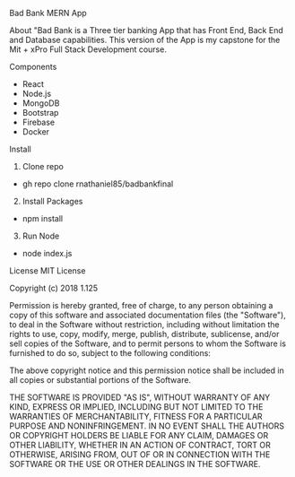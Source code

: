 Bad Bank MERN App

About 
"Bad Bank is a Three tier banking App that has Front End, Back End and Database capabilities. This version of the App is my capstone for the Mit + xPro Full Stack Development course.

Components 
- React
- Node.js
- MongoDB
- Bootstrap
- Firebase
- Docker

Install
1. Clone repo
  - gh repo clone rnathaniel85/badbankfinal
2. Install Packages
  - npm install
3. Run Node
  - node index.js
  
License
MIT License

Copyright (c) 2018 1.125

Permission is hereby granted, free of charge, to any person obtaining a copy
of this software and associated documentation files (the "Software"), to deal
in the Software without restriction, including without limitation the rights
to use, copy, modify, merge, publish, distribute, sublicense, and/or sell
copies of the Software, and to permit persons to whom the Software is
furnished to do so, subject to the following conditions:

The above copyright notice and this permission notice shall be included in all
copies or substantial portions of the Software.

THE SOFTWARE IS PROVIDED "AS IS", WITHOUT WARRANTY OF ANY KIND, EXPRESS OR
IMPLIED, INCLUDING BUT NOT LIMITED TO THE WARRANTIES OF MERCHANTABILITY,
FITNESS FOR A PARTICULAR PURPOSE AND NONINFRINGEMENT. IN NO EVENT SHALL THE
AUTHORS OR COPYRIGHT HOLDERS BE LIABLE FOR ANY CLAIM, DAMAGES OR OTHER
LIABILITY, WHETHER IN AN ACTION OF CONTRACT, TORT OR OTHERWISE, ARISING FROM,
OUT OF OR IN CONNECTION WITH THE SOFTWARE OR THE USE OR OTHER DEALINGS IN THE
SOFTWARE.
